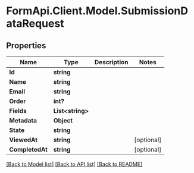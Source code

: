 # FormApi.Client.Model.SubmissionDataRequest
## Properties

Name | Type | Description | Notes
------------ | ------------- | ------------- | -------------
**Id** | **string** |  | 
**Name** | **string** |  | 
**Email** | **string** |  | 
**Order** | **int?** |  | 
**Fields** | **List&lt;string&gt;** |  | 
**Metadata** | **Object** |  | 
**State** | **string** |  | 
**ViewedAt** | **string** |  | [optional] 
**CompletedAt** | **string** |  | [optional] 

[[Back to Model list]](../README.md#documentation-for-models) [[Back to API list]](../README.md#documentation-for-api-endpoints) [[Back to README]](../README.md)


